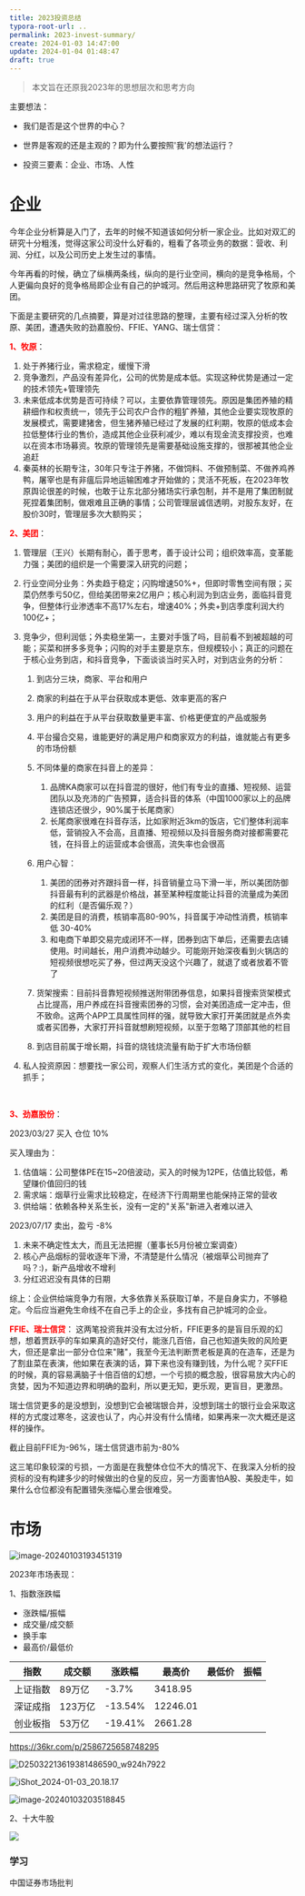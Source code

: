 ```yaml
---
title: 2023投资总结
typora-root-url: ..
permalink: 2023-invest-summary/
create: 2024-01-03 14:47:00
update: 2024-01-04 01:48:47
draft: true
---
```


> 本文旨在还原我2023年的思想层次和思考方向


主要想法：

- 我们是否是这个世界的中心？

- 世界是客观的还是主观的？即为什么要按照'我'的想法运行？

- 投资三要素：企业、市场、人性



# 企业


今年企业分析算是入门了，去年的时候不知道该如何分析一家企业。比如对双汇的研究十分粗浅，觉得这家公司没什么好看的，粗看了各项业务的数据：营收、利润、分红，以及公司历史上发生过的事情。

今年再看的时候，确立了纵横两条线，纵向的是行业空间，横向的是竞争格局，个人更偏向良好的竞争格局即企业有自己的护城河。然后用这种思路研究了牧原和美团。

下面是主要研究的几点摘要，算是对过往思路的整理，主要有经过深入分析的牧原、美团，遭遇失败的劲嘉股份、FFIE、YANG、瑞士信贷：


<strong style="color:red;">1、牧原</strong>：

1. 处于养猪行业，需求稳定，缓慢下滑
2. 竞争激烈，产品没有差异化，公司的优势是成本低。实现这种优势是通过一定的技术领先+管理领先
3. 未来低成本优势是否可持续？可以，主要依靠管理领先。原因是集团养殖的精耕细作和权责统一，领先于公司农户合作的粗犷养殖，其他企业要实现牧原的发展模式，需要建猪舍，但生猪养殖已经过了发展的红利期，牧原的低成本会拉低整体行业的售价，造成其他企业获利减少，难以有现金流支撑投资，也难以在资本市场募资。牧原的管理领先是需要基础设施支撑的，很那被其他企业追赶
4. 秦英林的长期专注，30年只专注于养猪，不做饲料、不做预制菜、不做养鸡养鸭，屠宰也是有非瘟后异地运输困难才开始做的；灵活不死板，在2023年牧原舆论很差的时候，也敢于让东北部分猪场实行承包制，并不是用了集团制就死捏着集团制，做艰难且正确的事情；公司管理层诚信透明，对股东友好，在股价30时，管理层多次大额购买；



<strong style="color:red;">2、美团</strong>：

1. 管理层（王兴）长期有耐心，善于思考，善于设计公司；组织效率高，变革能力强；美团的组织是一个需要深入研究的问题；

2. 行业空间分业务：外卖趋于稳定；闪购增速50%+，但即时零售空间有限；买菜仍然季亏50亿，但给美团带来2亿用户；核心利润为到店业务，面临抖音竞争，但整体行业渗透率不高17%左右，增速40%；外卖+到店季度利润大约100亿+；

3. 竞争少，但利润低；外卖稳坐第一，主要对手饿了吗，目前看不到被超越的可能；买菜和拼多多竞争；闪购的对手主要是京东，但规模较小；真正的问题在于核心业务到店，和抖音竞争，下面谈谈当时买入时，对到店业务的分析：

   1. 到店分三块，商家、平台和用户
   2. 商家的利益在于从平台获取成本更低、效率更高的客户
   3. 用户的利益在于从平台获取数量更丰富、价格更便宜的产品或服务
   4. 平台撮合交易，谁能更好的满足用户和商家双方的利益，谁就能占有更多的市场份额

   5. 不同体量的商家在抖音上的差异：	
      1. 品牌KA商家可以在抖音混的很好，他们有专业的直播、短视频、运营团队以及充沛的广告预算，适合抖音的体系（中国1000家以上的品牌连锁店还很少，90%属于长尾商家）
      2. 长尾商家很难在抖音存活，比如家附近3km的饭店，它们整体利润率低，营销投入不会高，且直播、短视频以及抖音服务商对接都需要花钱，在抖音上的运营成本会很高，流失率也会很高

   6. 用户心智：
      1. 美团的团券对齐跟抖音一样，抖音销量立马下滑一半，所以美团防御抖音最有利的武器是价格战，甚至某种程度能让抖音的流量成为美团的红利（是否偏乐观？）
      2. 美团是目的消费，核销率高80-90%，抖音属于冲动性消费，核销率低 30-40%
      3. 和电商下单即交易完成闭环不一样，团券到店下单后，还需要去店铺使用。时间越长，用户消费冲动越少。可能刚开始深夜看到火锅店的短视频很想吃买了券，但过两天没这个兴趣了，就退了或者放着不管了
   7. 货架搜索：目前抖音靠短视频推送附带团券信息，如果抖音搜索货架模式占比提高，用户养成在抖音搜索团券的习惯，会对美团造成一定冲击，但不致命。这两个APP工具属性同样的强，就导致大家打开美团就是点外卖或者买团券，大家打开抖音就想刷短视频，以至于忽略了顶部其他的栏目
   8. 到店目前属于增长期，抖音的烧钱烧流量有助于扩大市场份额

4. 私人投资原因：想要找一家公司，观察人们生活方式的变化，美团是个合适的抓手；

   ​	

<strong style="color:red;">3、劲嘉股份</strong>：

2023/03/27 买入 仓位 10%

买入理由为：

1. 估值端：公司整体PE在15~20倍波动，买入的时候为12PE，估值比较低，希望赚价值回归的钱
2. 需求端：烟草行业需求比较稳定，在经济下行周期里也能保持正常的营收
3. 供给端：依赖各种关系生长，没有一定的"关系"新进入者难以进入

2023/07/17 卖出，盈亏 -8%

1. 未来不确定性太大，而且无法把握（董事长5月份被立案调查）
2. 核心产品烟标的营收逐年下滑，不清楚是什么情况（被烟草公司抛弃了吗？:)，新产品增收不增利
3. 分红迟迟没有具体的日期

综上：企业供给端竞争力有限，大多依靠关系获取订单，不是自身实力，不够稳定。今后应当避免生命线不在自己手上的企业，多找有自己护城河的企业。


<strong style="color:red;">FFIE、瑞士信贷</strong>：
这两笔投资我并没有太过分析，FFIE更多的是盲目乐观的幻想，想着贾跃亭的车如果真的造好交付，能涨几百倍，自己也知道失败的风险更大，但还是拿出一部分仓位来"赌"，我至今无法判断贾老板是真的在造车，还是为了割韭菜在表演，他如果在表演的话，算下来也没有赚到钱，为什么呢？买FFIE的时候，真的容易满脑子十倍百倍的幻想，一个亏损的概念股，很容易放大内心的贪婪，因为不知道边界和明确的盈利，所以更无知，更乐观，更盲目，更激昂。

瑞士信贷更多的是没想到，没想到它会被瑞银合并，没想到瑞士的银行业会采取这样的方式度过寒冬，这波也认了，内心并没有什么情绪，如果再来一次大概还是这样的操作。


截止目前FFIE为-96%，瑞士信贷退市前为-80%


这三笔印象较深的亏损，一方面是在我整体仓位不大的情况下、在我深入分析的投资标的没有构建多少的时候做出的仓皇的反应，另一方面害怕A股、美股走牛，如果什么仓位都没有配置错失涨幅心里会很难受。



# 市场

![image-20240103193451319](/img/image-20240103193451319.png)

2023年市场表现：

1、指数涨跌幅

-   涨跌幅/振幅
-   成交量/成交额
-   换手率
-   最高价/最低价

| 指数     | 成交额  | 涨跌幅  | 最高价   | 最低价 | 振幅 |
| -------- | ------- | ------- | --------  | -------- |-------- |
| 上证指数 | 89万亿  | -3.7%   | 3418.95  | | |
| 深证成指 | 123万亿 | -13.54% | 12246.01 | | |
| 创业板指 | 53万亿  | -19.41% | 2661.28  | | |

https://36kr.com/p/2586725658748295

![D25032213619381486590_w924h7922](/img/D25032213619381486590_w924h7922.jpg)

![iShot_2024-01-03_20.18.17](/img/iShot_2024-01-03_20.18.17.png)

![image-20240103203518845](/img/image-20240103203518845.png)



2、十大牛股

![](/img/image-20240103195917074.png)










### 学习

中国证券市场批判
